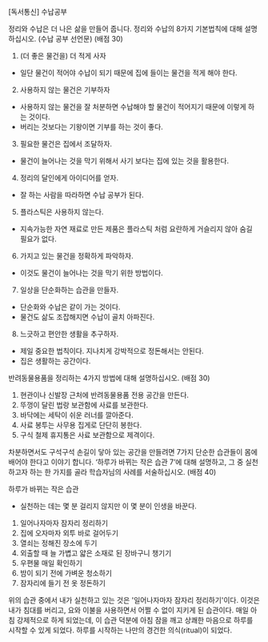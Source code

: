 [독서통신] 수납공부

정리와 수납은 더 나은 삶을 만들어 줍니다. 정리와 수납의 8가지 기본법칙에 대해 설명하십시오. (수납 공부 선언문) (배점 30)


1) (더 좋은 물건을) 더 적게 사자
- 일단 물건이 적어야 수납이 되기 때문에 집에 들이는 물건을 적게 해야 한다.

2) 사용하지 않는 물건은 기부하자
- 사용하지 않는 물건을 잘 처분하면 수납해야 할 물건이 적어지기 때문에 이렇게 하는 것이다.
- 버리는 것보다는 기왕이면 기부를 하는 것이 좋다.

3) 필요한 물건은 집에서 조달하자.
- 물건이 늘어나는 것을 막기 위해서 사기 보다는 집에 있는 것을 활용한다.

4) 정리의 달인에게 아이디어를 얻자.
- 잘 하는 사람을 따라하면 수납 공부가 된다.

5) 플라스틱은 사용하지 않는다.
- 지속가능한 자연 재료로 만든 제품은 플라스틱 처럼 요란하게 거슬리지 않아 숨길 필요가 없다.

6) 가지고 있는 물건을 정확하게 파악하자.
- 이것도 물건이 늘어나는 것을 막기 위한 방법이다.

7) 일상을 단순화하는 습관을 만들자.
- 단순화와 수납은 같이 가는 것이다.
- 물건도 삶도 조잡해지면 수납이 골치 아파진다.

8) 느긋하고 편안한 생활을 추구하자.
- 제일 중요한 법칙이다. 지나치게 강박적으로 정돈해서는 안된다.
- 집은 생활하는 공간이다.


반려동물용품을 정리하는 4가지 방법에 대해 설명하십시오. (배점 30)

1) 현관이나 신발장 근처에 반려동물용품 전용 공간을 만든다.
2) 뚜껑이 달린 법랑 보관함에 사료를 보관한다.
3) 바닥에는 세탁이 쉬운 러너를 깔아준다.
4) 사료 봉투는 사무용 집게로 단단히 봉한다.
5) 구식 철제 휴지통은 사료 보관함으로 제격이다.


차분하면서도 구석구석 손길이 닿아 있는 공간을 만들려면 7가지 단순한 습관들이 몸에 배어야 한다고 이야기 합니다. ‘하루가 바뀌는 작은 습관 7’에 대해 설명하고, 그 중 실천하고자 하는 한 가지를 골라 학습자님의 사례를 서술하십시오. (배점 40)

하루가 바뀌는 작은 습관
- 실천하는 데는 몇 분 걸리지 않지만 이 몇 분이 인생을 바꾼다.
1) 일어나자마자 잠자리 정리하기
2) 집에 오자마자 외투 바로 걸어두기
3) 열쇠는 정해진 장소에 두기
4) 외출할 때 늘 가볍고 얇은 소재로 된 장바구니 챙기기
5) 우편물 매일 확인하기
6) 밤이 되기 전에 가벼운 청소하기
7) 잠자리에 들기 전 옷 정돈하기

위의 습관 중에서 내가 실천하고 있는 것은 '일어나자마자 잠자리 정리하기'이다.
이것은 내가 침대를 버리고, 요와 이불을 사용하면서 어쩔 수 없이 지키게 된 습관이다.
매일 아침 강제적으로 하게 되었는데, 이 습관 덕분에 아침 잠을 깨고 상쾌한 마음으로 하루를 시작할 수 있게 되었다. 하루를 시작하는 나만의 경건한 의식(ritual)이 되었다.
